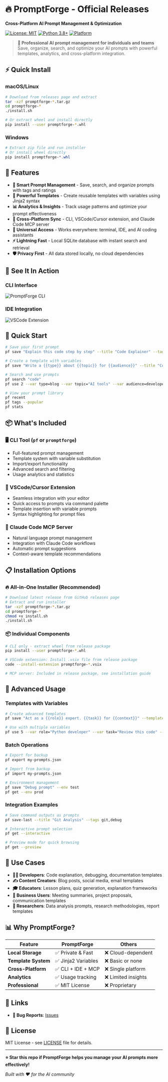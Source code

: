 # 🔥 PromptForge - Official Releases

**Cross-Platform AI Prompt Management & Optimization**

[![License: MIT](https://img.shields.io/badge/License-MIT-yellow.svg)](https://opensource.org/licenses/MIT)
[![Python 3.8+](https://img.shields.io/badge/python-3.8+-blue.svg)](https://www.python.org/downloads/)
[![Platform](https://img.shields.io/badge/platform-macOS%20%7C%20Linux%20%7C%20Windows-lightgrey.svg)](https://github.com/aki21j/promptforge-releases)

> **🚀 Professional AI prompt management for individuals and teams**  
> Save, organize, search, and optimize your AI prompts with powerful templates, analytics, and cross-platform integration.

## ⚡ Quick Install

### macOS/Linux
```bash
# Download from releases page and extract
tar -xzf promptforge-*.tar.gz
cd promptforge-*
./install.sh

# Or extract wheel and install directly
pip install --user promptforge-*.whl
```

### Windows
```powershell
# Extract zip file and run installer
# Or install wheel directly
pip install promptforge-*.whl
```

## 🌟 Features

- **🎯 Smart Prompt Management** - Save, search, and organize prompts with tags and ratings
- **🔧 Powerful Templates** - Create reusable templates with variables using Jinja2 syntax
- **📊 Analytics & Insights** - Track usage patterns and optimize your prompt effectiveness
- **🔄 Cross-Platform Sync** - CLI, VSCode/Cursor extension, and Claude Code MCP server
- **📱 Universal Access** - Works everywhere: terminal, IDE, and AI coding assistants
- **⚡ Lightning Fast** - Local SQLite database with instant search and retrieval
- **🛡️ Privacy First** - All data stored locally, no cloud dependencies

## 📸 See It In Action

### CLI Interface
![PromptForge CLI](screenshots/main-interface.png)

### IDE Integration  
![VSCode Extension](screenshots/ide.png)

## 🚀 Quick Start

```bash
# Save your first prompt
pf save "Explain this code step by step" --title "Code Explainer" --tags coding

# Create a template with variables
pf save "Write a {{type}} about {{topic}} for {{audience}}" --title "Content Writer" --template

# Search and use prompts
pf search "code"
pf use 2 --var type=blog --var topic="AI tools" --var audience=developers

# View your prompt library
pf recent
pf tags --popular
pf stats
```

## 📦 What's Included

### 🖥️ CLI Tool (`pf` or `promptforge`)
- Full-featured prompt management
- Template system with variable substitution
- Import/export functionality
- Advanced search and filtering
- Usage analytics and statistics

### 🎨 VSCode/Cursor Extension
- Seamless integration with your editor
- Quick access to prompts via command palette
- Template insertion with variable prompts
- Syntax highlighting for prompt files

### 🤖 Claude Code MCP Server
- Natural language prompt management
- Integration with Claude Code workflows
- Automatic prompt suggestions
- Context-aware template recommendations

## 📋 Installation Options

### 🔥 All-in-One Installer (Recommended)
```bash
# Download latest release from GitHub releases page
# Extract and run installer
tar -xzf promptforge-*.tar.gz
cd promptforge-*
chmod +x install.sh
./install.sh
```

### 📦 Individual Components
```bash
# CLI only - extract wheel from release package
pip install --user promptforge-*.whl

# VSCode extension: Install .vsix file from release package
code --install-extension promptforge-*.vsix

# MCP server: Included in release package, see installation guide
```

## 🔧 Advanced Usage

### Templates with Variables
```bash
# Create advanced templates
pf save "Act as a {{role}} expert. {{task}} for {{context}}" --template --title "Expert Prompter"

# Use with multiple variables
pf use 5 --var role="Python developer" --var task="Review this code" --var context="production API"
```

### Batch Operations
```bash
# Export for backup
pf export my-prompts.json

# Import from backup
pf import my-prompts.json

# Environment management
pf save "Debug prompt" --env test
pf get --env prod
```

### Integration Examples
```bash
# Save command outputs as prompts
pf save-last --title "Git Analysis" --tags git,debug

# Interactive prompt selection
pf get --interactive

# Preview mode for quick browsing
pf get --preview
```

## 🎯 Use Cases

- **👩‍💻 Developers**: Code explanation, debugging, documentation templates
- **✍️ Content Creators**: Blog posts, social media, email templates
- **🎓 Educators**: Lesson plans, quiz generation, explanation frameworks
- **💼 Business Users**: Meeting summaries, project proposals, communication templates
- **🔬 Researchers**: Data analysis prompts, research methodologies, report templates

## 📊 Why PromptForge?

| Feature | PromptForge | Others |
|---------|-------------|---------|
| **Local Storage** | ✅ Private & Fast | ❌ Cloud-dependent |
| **Template System** | ✅ Jinja2 Variables | ❌ Basic or none |
| **Cross-Platform** | ✅ CLI + IDE + MCP | ❌ Single platform |
| **Analytics** | ✅ Usage tracking | ❌ Limited insights |
| **Professional** | ✅ MIT License | ❌ Proprietary |

## 🔗 Links

- **🐛 Bug Reports**: [Issues](https://github.com/aki21j/promptforge-releases/issues)

## 📜 License

MIT License - see [LICENSE](LICENSE) file for details.

---

**⭐ Star this repo if PromptForge helps you manage your AI prompts more effectively!**

*Built with ❤️ for the AI community*

